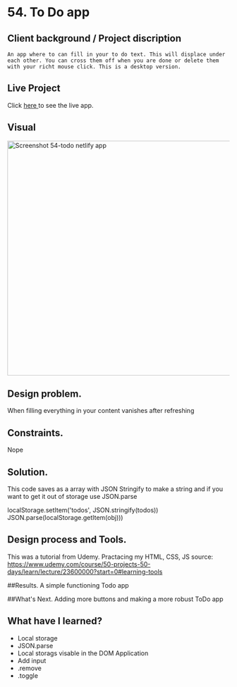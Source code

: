 # 54. To Do app

## Client background / Project discription 
    An app where to can fill in your to do text. This will displace under each other. You can cross them off when you are done or delete them with your richt mouse click. This is a desktop version.

## Live Project
Click <a href="https://54-todo.netlify.app/"> here </a>to see the live app.



## Visual
<img width="533" alt="Screenshot 54-todo netlify app" src="https://user-images.githubusercontent.com/38401274/226109516-054dee53-375d-4723-b669-e07654f7cab8.png">

    
## Design problem. 
When filling everything in your content vanishes after refreshing

## Constraints. 
Nope

## Solution. 
This code saves as a array with JSON Stringify to make a string
and if you want to get it out of storage use JSON.parse

localStorage.setItem('todos', JSON.stringify(todos))
JSON.parse(localStorage.getItem(obj)))


## Design process and Tools. 
This was a tutorial from Udemy. Practacing my HTML, CSS, JS
source: https://www.udemy.com/course/50-projects-50-days/learn/lecture/23600000?start=0#learning-tools

##Results. 
A simple functioning Todo app

##What's Next. 
Adding more buttons and making a more robust ToDo app

## What have I learned?
<ul>
  <li>Local storage</li>
  <li>JSON.parse</li>
    <li>Local storags visable in the DOM Application</li>
  <li>Add input</li>
    <li>.remove</li>
    <li> .toggle</li>

</ul>




